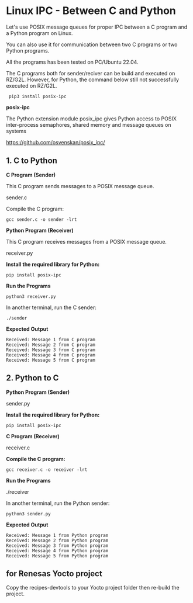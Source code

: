 # Linux IPC - Between C and Python

Let's use POSIX message queues for proper IPC between a C program and a Python program on Linux.

You can also use it for communication between two C programs or two Python programs.

All the programs has been tested on PC/Ubuntu 22.04.  

The C programs both for sender/reciver can be build and executed on RZ/G2L. 
However, for Python, the command below still not successfully executed on RZ/G2L. 

```
 pip3 install posix-ipc
```

**posix-ipc**

The Python extension module posix_ipc gives Python access to POSIX inter-process semaphores, shared memory and message queues on systems

https://github.com/osvenskan/posix_ipc/

## 1. C to Python 

**C Program (Sender)**

This C program sends messages to a POSIX message queue.

sender.c

Compile the C program:

```
gcc sender.c -o sender -lrt
```

**Python Program (Receiver)**

This C program receives messages from a POSIX message queue.

receiver.py

**Install the required library for Python:**
```
pip install posix-ipc
```
**Run the Programs**
```
python3 receiver.py
```

In another terminal, run the C sender:
```
./sender
```
**Expected Output**
```
Received: Message 1 from C program
Received: Message 2 from C program
Received: Message 3 from C program
Received: Message 4 from C program
Received: Message 5 from C program
```

## 2. Python to C

**Python Program (Sender)**

sender.py

**Install the required library for Python:**
```
pip install posix-ipc
```

**C Program (Receiver)**

receiver.c

**Compile the C program:**
```
gcc receiver.c -o receiver -lrt
```

**Run the Programs**

./receiver

In another terminal, run the Python sender:

```
python3 sender.py

```

**Expected Output**
```
Received: Message 1 from Python program
Received: Message 2 from Python program
Received: Message 3 from Python program
Received: Message 4 from Python program
Received: Message 5 from Python program
```

## for Renesas Yocto project

Copy the recipes-devtools to your Yocto project folder then re-build the project. 















